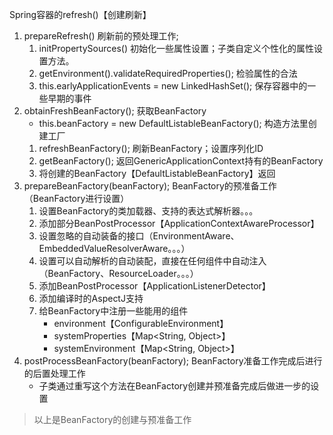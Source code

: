 Spring容器的refresh()【创建刷新】
1. prepareRefresh() 刷新前的预处理工作;
    1. initPropertySources() 初始化一些属性设置；子类自定义个性化的属性设置方法。
    2. getEnvironment().validateRequiredProperties(); 检验属性的合法
    3. this.earlyApplicationEvents = new LinkedHashSet<ApplicationEvent>(); 保存容器中的一些早期的事件
2. obtainFreshBeanFactory(); 获取BeanFactory
    - this.beanFactory = new DefaultListableBeanFactory(); 构造方法里创建工厂
    1. refreshBeanFactory(); 刷新BeanFactory；设置序列化ID
    2. getBeanFactory(); 返回GenericApplicationContext持有的BeanFactory
    3. 将创建的BeanFactory【DefaultListableBeanFactory】返回
3. prepareBeanFactory(beanFactory); BeanFactory的预准备工作（BeanFactory进行设置）
    1. 设置BeanFactory的类加载器、支持的表达式解析器。。。
    2. 添加部分BeanPostProcessor【ApplicationContextAwareProcessor】
    3. 设置忽略的自动装备的接口（EnvironmentAware、EmbeddedValueResolverAware。。。）
    4. 设置可以自动解析的自动装配，直接在任何组件中自动注入（BeanFactory、ResourceLoader。。。）
    5. 添加BeanPostProcessor【ApplicationListenerDetector】
    6. 添加编译时的AspectJ支持
    7. 给BeanFactory中注册一些能用的组件
        - environment【ConfigurableEnvironment】
        - systemProperties【Map<String, Object>】
        - systemEnvironment【Map<String, Object>】
4. postProcessBeanFactory(beanFactory); BeanFactory准备工作完成后进行的后置处理工作
    - 子类通过重写这个方法在BeanFactory创建并预准备完成后做进一步的设置

> 以上是BeanFactory的创建与预准备工作
